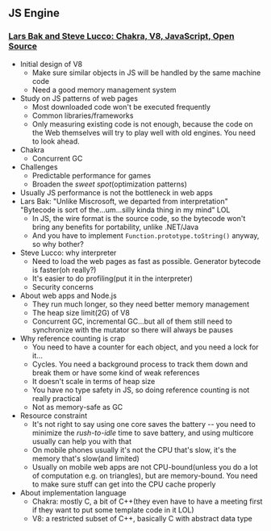 ## JS Engine

### [Lars Bak and Steve Lucco: Chakra, V8, JavaScript, Open Source](https://channel9.msdn.com/Shows/Going+Deep/Lars-Bak-and-Steve-Lucco-Chakra-V8-JavaScript-Open-Source)

* Initial design of V8
  * Make sure similar objects in JS will be handled by the same machine code
  * Need a good memory management system
* Study on JS patterns of web pages
  * Most downloaded code won't be executed frequently
  * Common libraries/frameworks
  * Only measuring existing code is not enough, because the code on the Web themselves will try to play well with old engines. You need to look ahead.
* Chakra
  * Concurrent GC
* Challenges
  * Predictable performance for games
  * Broaden the *sweet spot*(optimization patterns)
* Usually JS performance is not the bottleneck in web apps
* Lars Bak: "Unlike Miscrosoft, we departed from interpretation" "Bytecode is sort of the...um...silly kinda thing in my mind" LOL
  * In JS, the wire format is the source code, so the bytecode won't bring any benefits for portability, unlike .NET/Java
  * And you have to implement `Function.prototype.toString()` anyway, so why bother?
* Steve Lucco: why interpreter
  * Need to load the web pages as fast as possible. Generator bytecode is faster(oh really?)
  * It's easier to do profiling(put it in the interpreter)
  * Security concerns
* About web apps and Node.js
  * They run much longer, so they need better memory management
  * The heap size limit(2G) of V8
  * Concurrent GC, incremental GC...but all of them still need to synchronize with the mutator so there will always be pauses
* Why reference counting is crap
  * You need to have a counter for each object, and you need a lock for it...
  * Cycles. You need a background process to track them down and break them or have some kind of weak references
  * It doesn't scale in terms of heap size
  * You have no type safety in JS, so doing reference counting is not really practical
  * Not as memory-safe as GC
* Resource constraint
  * It's not right to say using one core saves the battery -- you need to minimize the *rush-to-idle* time to save battery, and using multicore usually can help you with that
  * On mobile phones usually it's not the CPU that's slow, it's the memory that's slow(and limited)
  * Usually on mobile web apps are not CPU-bound(unless you do a lot of computation e.g. on triangles), but are memory-bound. You need to make sure stuff can get into the CPU cache properly
* About implementation language
  * Chakra: mostly C, a bit of C++(they even have to have a meeting first if they want to put some template code in it LOL)
  * V8: a restricted subset of C++, basically C with abstract data type